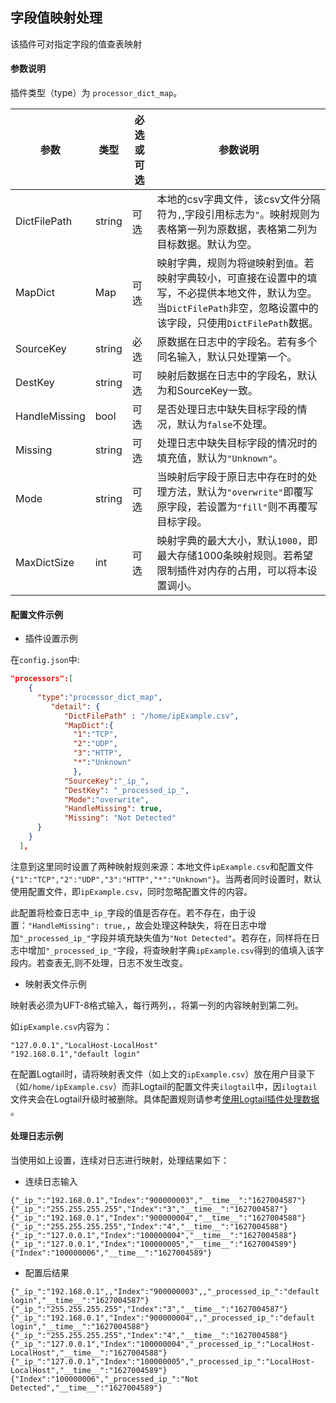 字段值映射处理
---

该插件可对指定字段的值查表映射

#### 参数说明

插件类型（type）为 `processor_dict_map`。


|参数|类型|必选或可选|参数说明|
|----|----|----|----|
|DictFilePath|string|可选|本地的csv字典文件，该csv文件分隔符为`,`,字段引用标志为`"`。映射规则为表格第一列为原数据，表格第二列为目标数据。默认为空。|
|MapDict|Map|可选|映射字典，规则为将`键`映射到`值`。若映射字典较小，可直接在设置中的填写，不必提供本地文件，默认为空。当`DictFilePath`非空，忽略设置中的该字段，只使用`DictFilePath`数据。|
|SourceKey|string|必选|原数据在日志中的字段名。若有多个同名输入，默认只处理第一个。|
|DestKey|string|可选|映射后数据在日志中的字段名，默认为和SourceKey一致。|
|HandleMissing|bool|可选|是否处理日志中缺失目标字段的情况，默认为`false`不处理。|
|Missing|string|可选|处理日志中缺失目标字段的情况时的填充值，默认为`"Unknown"`。|
|Mode|string|可选|当映射后字段于原日志中存在时的处理方法，默认为`"overwrite"`即覆写原字段，若设置为`"fill"`则不再覆写目标字段。|
|MaxDictSize|int|可选|映射字典的最大大小，默认`1000`，即最大存储1000条映射规则。若希望限制插件对内存的占用，可以将本设置调小。| 

#### 配置文件示例

- 插件设置示例

在`config.json`中:

```json
"processors":[
    {
      "type":"processor_dict_map",
         "detail": {
            "DictFilePath" : "/home/ipExample.csv",
            "MapDict":{
              "1":"TCP",
              "2":"UDP",
              "3":"HTTP",
              "*":"Unknown"
              },
            "SourceKey":"_ip_",
            "DestKey": "_processed_ip_",
            "Mode":"overwrite", 
            "HandleMissing": true,
            "Missing": "Not Detected"
      }
    }
  ],
```


注意到这里同时设置了两种映射规则来源：本地文件`ipExample.csv`和配置文件`{"1":"TCP","2":"UDP","3":"HTTP","*":"Unknown"}`。当两者同时设置时，默认使用配置文件，即`ipExample.csv`，同时忽略配置文件的内容。

此配置将检查日志中`_ip_`字段的值是否存在。若不存在，由于设置：`"HandleMissing": true,`，故会处理这种缺失，将在日志中增加`"_processed_ip_"`字段并填充缺失值为`"Not Detected"`。若存在，同样将在日志中增加`"_processed_ip_"`字段，将查映射字典`ipExample.csv`得到的值填入该字段内。若查表无,则不处理，日志不发生改变。


- 映射表文件示例

映射表必须为UFT-8格式输入，每行两列，，将第一列的内容映射到第二列。

如`ipExample.csv`内容为：

```csv
"127.0.0.1","LocalHost-LocalHost"
"192.168.0.1","default login"
```

在配置Logtail时，请将映射表文件（如上文的`ipExample.csv`）放在用户目录下（如`/home/ipExample.csv`）而非Logtail的配置文件夹`ilogtail`中，因`ilogtail`文件夹会在Logtail升级时被删除。具体配置规则请参考[使用Logtail插件处理数据](https://help.aliyun.com/document_detail/64957.html?spm=a2c4g.11186623.6.669.5184895dcTJc1Y) 。


#### 处理日志示例

当使用如上设置，连续对日志进行映射，处理结果如下：

- 连续日志输入

```
{"_ip_":"192.168.0.1","Index":"900000003","__time__":"1627004587"}
{"_ip_":"255.255.255.255","Index":"3","__time__":"1627004587"}
{"_ip_":"192.168.0.1","Index":"900000004","__time__":"1627004588"}
{"_ip_":"255.255.255.255","Index":"4","__time__":"1627004588"}
{"_ip_":"127.0.0.1","Index":"100000004","__time__":"1627004588"}
{"_ip_":"127.0.0.1","Index":"100000005","__time__":"1627004589"}
{"Index":"100000006","__time__":"1627004589"}
```


- 配置后结果

```
{"_ip_":"192.168.0.1",,"Index":"900000003",,"_processed_ip_":"default login","__time__":"1627004587"}
{"_ip_":"255.255.255.255","Index":"3","__time__":"1627004587"}
{"_ip_":"192.168.0.1","Index":"900000004",,"_processed_ip_":"default login","__time__":"1627004588"}
{"_ip_":"255.255.255.255","Index":"4","__time__":"1627004588"}
{"_ip_":"127.0.0.1","Index":"100000004","_processed_ip_":"LocalHost-LocalHost","__time__":"1627004588"}
{"_ip_":"127.0.0.1","Index":"100000005","_processed_ip_":"LocalHost-LocalHost","__time__":"1627004589"}
{"Index":"100000006","_processed_ip_":"Not Detected","__time__":"1627004589"}
```